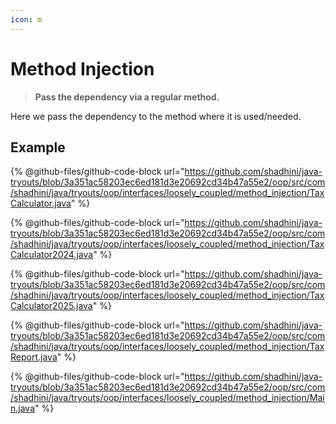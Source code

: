 ```yaml
---
icon: m
---
```


# Method Injection

> **Pass the dependency via a regular method.**

Here we pass the dependency to the method where it is used/needed.

## Example

{% @github-files/github-code-block url="https://github.com/shadhini/java-tryouts/blob/3a351ac58203ec6ed181d3e20692cd34b47a55e2/oop/src/com/shadhini/java/tryouts/oop/interfaces/loosely_coupled/method_injection/TaxCalculator.java" %}

{% @github-files/github-code-block url="https://github.com/shadhini/java-tryouts/blob/3a351ac58203ec6ed181d3e20692cd34b47a55e2/oop/src/com/shadhini/java/tryouts/oop/interfaces/loosely_coupled/method_injection/TaxCalculator2024.java" %}

{% @github-files/github-code-block url="https://github.com/shadhini/java-tryouts/blob/3a351ac58203ec6ed181d3e20692cd34b47a55e2/oop/src/com/shadhini/java/tryouts/oop/interfaces/loosely_coupled/method_injection/TaxCalculator2025.java" %}

{% @github-files/github-code-block url="https://github.com/shadhini/java-tryouts/blob/3a351ac58203ec6ed181d3e20692cd34b47a55e2/oop/src/com/shadhini/java/tryouts/oop/interfaces/loosely_coupled/method_injection/TaxReport.java" %}

{% @github-files/github-code-block url="https://github.com/shadhini/java-tryouts/blob/3a351ac58203ec6ed181d3e20692cd34b47a55e2/oop/src/com/shadhini/java/tryouts/oop/interfaces/loosely_coupled/method_injection/Main.java" %}



